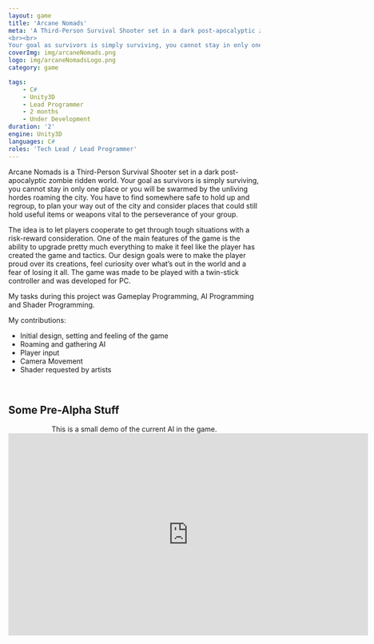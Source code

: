 ```yaml
---
layout: game
title: 'Arcane Nomads'
meta: 'A Third-Person Survival Shooter set in a dark post-apocalyptic zombie ridden world. 
<br><br>
Your goal as survivors is simply surviving, you cannot stay in only one place or you will be swarmed by the unliving hordes roaming the city. You have to find somewhere safe to hold up and regroup, to plan your way out of the city and consider places that could still hold useful items or weapons vital to the perseverance of your group.'
coverImg: img/arcaneNomads.png
logo: img/arcaneNomadsLogo.png
category: game

tags:
    - C#
    - Unity3D
    - Lead Programmer
    - 2 months
    - Under Development
duration: '2'
engine: Unity3D
languages: C#
roles: 'Tech Lead / Lead Programmer'
---
```

Arcane Nomads is a Third-Person Survival Shooter set in a dark post-apocalyptic zombie ridden world. Your goal as survivors is simply surviving, you cannot stay in only one place or you will be swarmed by the unliving hordes roaming the city. You have to find somewhere safe to hold up and regroup, to plan your way out of the city and consider places that could still hold useful items or weapons vital to the perseverance of your group.

The idea is to let players cooperate to get through tough situations with a risk-reward consideration.  One of the main features of the game is the ability to upgrade pretty much everything to make it feel like the player has created the game and tactics. Our design goals were to make the player proud over its creations, feel curiosity over what’s out in the world and a fear of losing it all. The game was made to be played with a twin-stick controller and was developed for PC.

My tasks during this project was Gameplay Programming, AI Programming and Shader Programming. 

My contributions:
* Initial design, setting and feeling of the game
* Roaming and gathering AI
* Player input
* Camera Movement
* Shader requested by artists

<br>

## Some Pre-Alpha Stuff

<center>
This is a small demo of the current AI in the game.

<iframe src="https://leafmountain.github.io/AI-Toy/" style="border:0px #000000 none;" name="Game name" scrolling="no" frameborder="1" marginheight="px" marginwidth="320px" height="405px" width="720px"></iframe>
</center>

<!-- ## Look and Feel (Pre-Alpha) -->
<!-- 
<center>
<iframe width="80%" height="500" src="https://www.youtube.com/embed/aeAqtWXhf4c" frameborder="0" allow="autoplay; encrypted-media" allowfullscreen></iframe>
</center> -->
